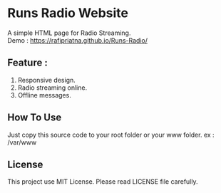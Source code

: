# Runs Radio Website
A simple HTML page for Radio Streaming.<br/>
Demo : https://rafipriatna.github.io/Runs-Radio/

## Feature :
1. Responsive design.
2. Radio streaming online.
3. Offline messages.

## How To Use
Just copy this source code to your root folder or your www folder. ex : /var/www

## License
This project use MIT License. Please read LICENSE file carefully.
